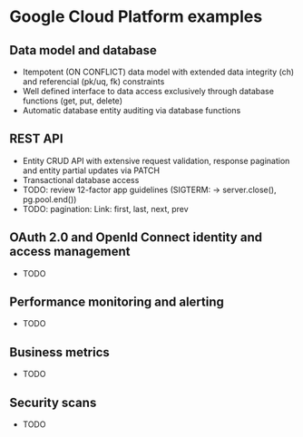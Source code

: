 # Google Cloud Platform examples

## Data model and database

- Itempotent (ON CONFLICT) data model with extended data integrity (ch) and referencial
  (pk/uq, fk) constraints
- Well defined interface to data access exclusively through database functions (get,
  put, delete)
- Automatic database entity auditing via database functions

## REST API

- Entity CRUD API with extensive request validation, response pagination and entity
  partial updates via PATCH
- Transactional database access
- TODO: review 12-factor app guidelines (SIGTERM: -> server.close(), pg.pool.end())
- TODO: pagination: Link: first, last, next, prev

## OAuth 2.0 and OpenId Connect identity and access management

- TODO

## Performance monitoring and alerting

- TODO

## Business metrics

- TODO

## Security scans

- TODO
